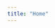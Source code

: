 ```yaml
---
title: "Home"
---
```


<div id="typewriter">
  <p id="intro-text"></p>
</div>

<script>
  var texts = [
    'striving to craft byte-sized brilliance with grace and grit.'
  ];
  var speed = 90; /* Adjust typing speed as needed */
  var currentTextIndex = 0;
  var currentCharIndex = 0;
  var introTextElement = document.getElementById("intro-text");

  function typeWriter() {
    if (currentCharIndex < texts[currentTextIndex].length) {
      introTextElement.innerHTML += texts[currentTextIndex].charAt(currentCharIndex);
      currentCharIndex++;
      setTimeout(typeWriter, speed);
    } else {
      // Clear the current text after a brief pause
      setTimeout(clearText, 2000); // Adjust pause time before clearing as needed
    }
  }

  function clearText() {
    // Clear the current text
    introTextElement.innerHTML = "";

    // Move to the next text if available
    currentTextIndex++;
    if (currentTextIndex >= texts.length) {
      currentTextIndex = 0; // Reset index to loop through texts
    }

    // Reset character index
    currentCharIndex = 0;

    // Start typing next text
    typeWriter();
  }

  // Start typing the first text
  typeWriter();
</script>

<style>
  /* Add CSS styles for typewriter effect */
  #typewriter {
    overflow: hidden; /* Ensures text overflow is hidden */
  }
  
  #intro-text {
    border-right: 2px solid transparent; /* Creates the blinking cursor effect */
    animation: blink-caret 0.75s step-end infinite;
  }
  
  @keyframes blink-caret {
    from, to {
      border-color: transparent;
    }
    50% {
      border-color: white; /* Adjust cursor color as needed */
    }
  }
</style>